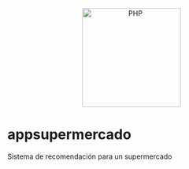 <div align="center">
    <img
        alt="PHP"
        src="https://www.php.net/images/logos/new-php-logo.svg"
        width="200">
</div>

# appsupermercado
Sistema de recomendación para un supermercado

